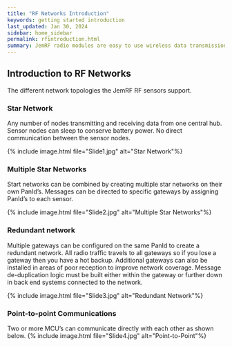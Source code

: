 ```yaml
---
title: "RF Networks Introduction"
keywords: getting started introduction
last_updated: Jan 30, 2024
sidebar: home_sidebar
permalink: rfintroduction.html
summary: JemRF radio modules are easy to use wireless data transmission modules where all the error checking, encoding, packetization and CRC done for you. Build prototypes in minutes. Requires no programming and no drivers. Long range communication up to 1 KM within line of sight. Supports point-to-multi-point, multi-point-to-point, multi-point-to-multi-point or point-to-point network topologies. All devices have built-in 128-bit AES encryption for secure over the air transmissions.The devices are configurable through the serial interface or over the air.
---
```

## Introduction to RF Networks
The different network topologies the JemRF RF sensors support.

### Star Network
Any number of nodes transmitting and receiving data from one central hub. Sensor nodes can sleep to
conserve battery power. No direct communication between the sensor nodes.

{% include image.html file="Slide1.jpg" alt="Star Network"%}

### Multiple Star Networks
Start networks can be combined by creating multiple star networks on their own PanId’s. Messages can
be directed to specific gateways by assigning PanId’s to each sensor.

{% include image.html file="Slide2.jpg" alt="Multiple Star Networks"%}

### Redundant network
Multiple gateways can be configured on the same PanId to create a redundant network. All radio traffic
travels to all gateways so if you lose a gateway then you have a hot backup. Additional gateways can also
be installed in areas of poor reception to improve network coverage. Message de-duplication logic must be
built either within the gateway or further down in back end systems connected to the network.

{% include image.html file="Slide3.jpg" alt="Redundant Network"%}

### Point-to-point Communications
Two or more MCU’s can communicate directly with each other as shown below.
{% include image.html file="Slide4.jpg" alt="Point-to-Point"%}